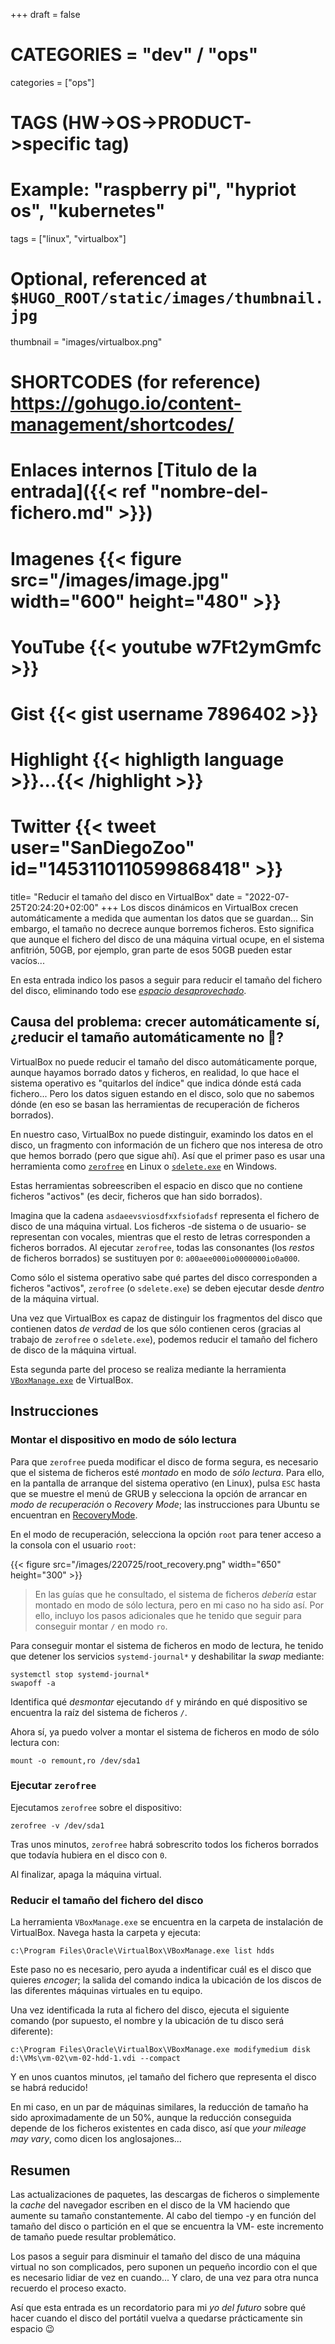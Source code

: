 +++
draft = false

# CATEGORIES = "dev" / "ops"
categories = ["ops"]
# TAGS (HW->OS->PRODUCT->specific tag)
# Example: "raspberry pi", "hypriot os", "kubernetes"

tags = ["linux", "virtualbox"]

# Optional, referenced at `$HUGO_ROOT/static/images/thumbnail.jpg`
thumbnail = "images/virtualbox.png"

# SHORTCODES (for reference) https://gohugo.io/content-management/shortcodes/

# Enlaces internos  [Titulo de la entrada]({{< ref "nombre-del-fichero.md" >}})
# Imagenes          {{< figure src="/images/image.jpg" width="600" height="480" >}}
# YouTube           {{< youtube w7Ft2ymGmfc >}}
# Gist              {{< gist username 7896402 >}}
# Highlight         {{< highligth language >}}...{{< /highlight >}}
# Twitter           {{< tweet user="SanDiegoZoo" id="1453110110599868418" >}}

title=  "Reducir el tamaño del disco en VirtualBox"
date = "2022-07-25T20:24:20+02:00"
+++
Los discos dinámicos en VirtualBox crecen automáticamente a medida que aumentan los datos que se guardan... Sin embargo, el tamaño no decrece aunque borremos ficheros. Esto significa que aunque el fichero del disco de una máquina virtual ocupe, en el sistema anfitrión, 50GB, por ejemplo, gran parte de esos 50GB pueden estar vacíos...

En esta entrada indico los pasos a seguir para reducir el tamaño del fichero del disco, eliminando todo ese [*espacio desaprovechado*](https://www.imdb.com/title/tt0118884/quotes/qt0379383).
<!--more-->
## Causa del problema: crecer automáticamente sí, ¿reducir el tamaño automáticamente no 🤔?

VirtualBox no puede reducir el tamaño del disco automáticamente porque, aunque hayamos borrado datos y ficheros, en realidad, lo que hace el sistema operativo es "quitarlos del índice" que indica dónde está cada fichero... Pero los datos siguen estando en el disco, solo que no sabemos dónde (en eso se basan las herramientas de recuperación de ficheros borrados).

En nuestro caso, VirtualBox no puede distinguir, examindo los datos en el disco, un fragmento con información de un fichero que nos interesa de otro que hemos borrado (pero que sigue ahí). Así que el primer paso es usar una herramienta como [`zerofree`](https://manpages.ubuntu.com/manpages/xenial/man8/zerofree.8.html) en Linux o [`sdelete.exe`](https://docs.microsoft.com/en-us/sysinternals/downloads/sdelete) en Windows.

Estas herramientas sobreescriben el espacio en disco que no contiene ficheros "activos" (es decir, ficheros que han sido borrados).

Imagina que la cadena `asdaeevsviosdfxxfsiofadsf` representa el fichero de disco de una máquina virtual. Los ficheros -de sistema o de usuario- se representan con vocales, mientras que el resto de letras corresponden a ficheros borrados. Al ejecutar `zerofree`, todas las consonantes (los *restos* de ficheros borrados) se sustituyen por `0`: `a00aee000io0000000io0a000`.

Como sólo el sistema operativo sabe qué partes del disco corresponden a ficheros "activos", `zerofree` (o `sdelete.exe`) se deben ejecutar desde *dentro* de la máquina virtual.

Una vez que VirtualBox es capaz de distinguir los fragmentos del disco que contienen datos *de verdad* de los que sólo contienen ceros (gracias al trabajo de `zerofree` o `sdelete.exe`), podemos reducir el tamaño del fichero de disco de la máquina virtual.

Esta segunda parte del proceso se realiza mediante la herramienta [`VBoxManage.exe`](https://www.virtualbox.org/manual/ch08.html#vboxmanage-modifymedium) de VirtualBox.

## Instrucciones

### Montar el dispositivo en modo de sólo lectura

Para que `zerofree` pueda modificar el disco de forma segura, es necesario que el sistema de ficheros esté *montado* en modo de *sólo lectura*. Para ello, en la pantalla de arranque del sistema operativo (en Linux), pulsa `ESC` hasta que se muestre el menú de GRUB y selecciona la opción de arrancar en *modo de recuperación* o *Recovery Mode*; las instrucciones para Ubuntu se encuentran en [RecoveryMode](https://wiki.ubuntu.com/RecoveryMode).

En el modo de recuperación, selecciona la opción `root` para tener acceso a la consola con el usuario `root`:

{{< figure src="/images/220725/root_recovery.png" width="650" height="300" >}}

> En las guías que he consultado, el sistema de ficheros *debería* estar montado en modo de sólo lectura, pero en mi caso no ha sido así. Por ello, incluyo los pasos adicionales que he tenido que seguir para conseguir montar `/` en modo `ro`.

Para conseguir montar el sistema de ficheros en modo de lectura, he tenido que detener los servicios `systemd-journal*` y deshabilitar la *swap* mediante:

```shell
systemctl stop systemd-journal*
swapoff -a
```

Identifica qué *desmontar* ejecutando `df` y mirándo en qué dispositivo se encuentra la raíz del sistema de ficheros `/`.

Ahora sí, ya puedo volver a montar el sistema de ficheros en modo de sólo lectura con:

```shell
mount -o remount,ro /dev/sda1
```

### Ejecutar `zerofree`

Ejecutamos `zerofree` sobre el dispositivo:

```shell
zerofree -v /dev/sda1
```

Tras unos minutos, `zerofree` habrá sobrescrito todos los ficheros borrados que todavía hubiera en el disco con `0`.

Al finalizar, apaga la máquina virtual.

### Reducir el tamaño del fichero del disco

La herramienta `VBoxManage.exe` se  encuentra en la carpeta de instalación de VirtualBox. Navega hasta la carpeta y ejecuta:

```shell
c:\Program Files\Oracle\VirtualBox\VBoxManage.exe list hdds
```

Este paso no es necesario, pero ayuda a indentificar cuál es el disco que quieres *encoger*; la salida del comando indica la ubicación de los discos de las diferentes máquinas virtuales en tu equipo.

Una vez identificada la ruta al fichero del disco, ejecuta el siguiente comando (por supuesto, el nombre y la ubicación de tu disco será diferente):

```shell
c:\Program Files\Oracle\VirtualBox\VBoxManage.exe modifymedium disk d:\VMs\vm-02\vm-02-hdd-1.vdi --compact
```

Y en unos cuantos minutos, ¡el tamaño del fichero que representa el disco se habrá reducido!

En mi caso, en un par de máquinas similares, la reducción de tamaño ha sido aproximadamente de un 50%, aunque la reducción conseguida depende de los ficheros existentes en cada disco, así que *your mileage may vary*, como dicen los anglosajones...

## Resumen

Las actualizaciones de paquetes, las descargas de ficheros o simplemente la *cache* del navegador escriben en el disco de la VM haciendo que aumente su tamaño constantemente. Al cabo del tiempo -y en función del tamaño del disco o partición en el que se encuentra la VM- este incremento de tamaño puede resultar problemático.

Los pasos a seguir para disminuir el tamaño del disco de una máquina virtual no son complicados, pero suponen un pequeño incordio con el que es necesario lidiar de vez en cuando... Y claro, de una vez para otra nunca recuerdo el proceso exacto.

Así que esta entrada es un recordatorio para mi *yo del futuro* sobre qué hacer cuando el disco del portátil vuelva a quedarse prácticamente sin espacio 😉
